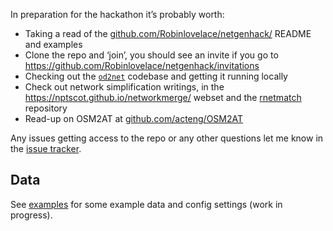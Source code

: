 

In preparation for the hackathon it’s probably worth:

- Taking a read of the
  [github.com/Robinlovelace/netgenhack/](https://github.com/Robinlovelace/netgenhack/)
  README and examples
- Clone the repo and ‘join’, you should see an invite if you go to
  https://github.com/Robinlovelace/netgenhack/invitations
- Checking out the
  [`od2net`](https://github.com/Urban-Analytics-Technology-Platform/od2net)
  codebase and getting it running locally
- Check out network simplification writings, in the
  https://nptscot.github.io/networkmerge/ webset and the
  [rnetmatch](https://github.com/nptscot/rnetmatch) repository
- Read-up on OSM2AT at
  [github.com/acteng/OSM2AT](https://github.com/acteng/OSM2AT)

Any issues getting access to the repo or any other questions let me know
in the [issue
tracker](https://github.com/Robinlovelace/netgenhack/issues).

## Data

See
[examples](https://github.com/Robinlovelace/netgenhack/tree/main/examples)
for some example data and config settings (work in progress).
